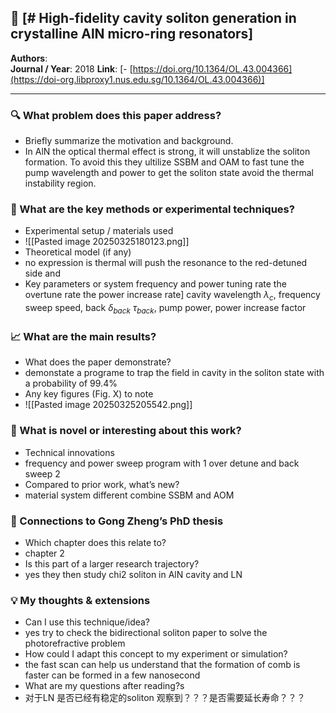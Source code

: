


## 📄 [# High-fidelity cavity soliton generation in crystalline AlN micro-ring resonators]
**Authors**:  
**Journal / Year**:  2018
**Link**: [- [https://doi.org/10.1364/OL.43.004366](https://doi-org.libproxy1.nus.edu.sg/10.1364/OL.43.004366)]  

---

### 🔍 What problem does this paper address?
- Briefly summarize the motivation and background.
- In AlN the optical thermal effect is strong, it will unstablize the soliton formation. To avoid this they ultilize SSBM and OAM to fast tune the pump wavelength and power to get the soliton state avoid the thermal instability region.

### 🧪 What are the key methods or experimental techniques?
- Experimental setup / materials used
- ![[Pasted image 20250325180123.png]]
- Theoretical model (if any)
- no expression is thermal will push the resonance to the red-detuned side and 
- Key parameters or system
   frequency and power tuning rate the overtune rate the power increase rate]
   cavity wavelength $\lambda_c$,  frequency sweep speed,  back $\delta_{back}$ $\tau_{back}$, pump power, power increase factor
### 📈 What are the main results?
- What does the paper demonstrate?
- demonstate a programe to trap the field in cavity in the soliton state with a probability of 99.4%
- Any key figures (Fig. X) to note
- ![[Pasted image 20250325205542.png]]

### 🌟 What is novel or interesting about this work?
- Technical innovations
- frequency and power sweep program with 1 over detune and back sweep 2 
- Compared to prior work, what’s new?
- material system different combine SSBM and AOM

### 📌 Connections to Gong Zheng’s PhD thesis
- Which chapter does this relate to?
- chapter 2
- Is this part of a larger research trajectory?
- yes they then study chi2 soliton in AlN cavity and LN

### 💡 My thoughts & extensions
- Can I use this technique/idea?
- yes try to check the bidirectional soliton paper to solve the photorefractive problem
- How could I adapt this concept to my experiment or simulation?
- the fast scan can help us understand that the formation of comb is faster can be formed in a few nanosecond
- What are my questions after reading?s
- 对于LN 是否已经有稳定的soliton 观察到？？？是否需要延长寿命？？？
   